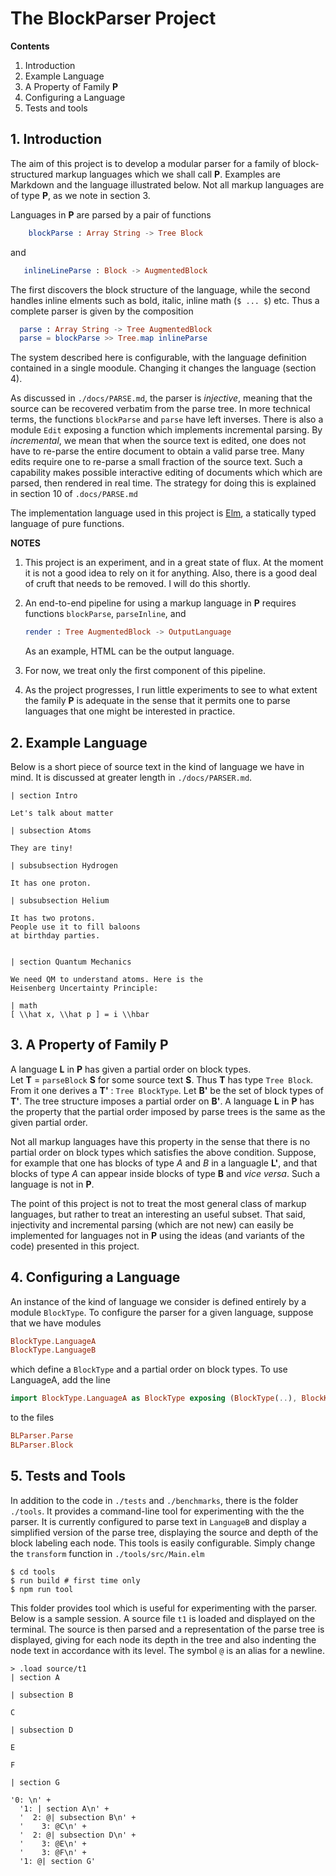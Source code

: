 # The BlockParser Project

**Contents**



1. Introduction 
2. Example Language
3. A Property of Family **P**
4. Configuring a Language
5. Tests and tools

## 1. Introduction

The aim of this project is to develop a modular
parser for a family of block-structured
markup languages which we shall call **P**. 
Examples are  Markdown and the language
illustrated below. Not all markup languages
are of type **P**, as we note in section 3.

Languages in **P** are parsed by a pair of functions 

```elm
    blockParse : Array String -> Tree Block
```

and 

```elm
   inlineLineParse : Block -> AugmentedBlock
```

The first discovers the block structure of the language,
while the second handles inline elments such as
bold, italic, inline math (`$ ... $`) etc.  Thus
a complete parser is given by the composition

```elm
  parse : Array String -> Tree AugmentedBlock
  parse = blockParse >> Tree.map inlineParse
```
The system described here is configurable, with the language
definition contained in a single moodule.  Changing it changes the language (section 4).

As discussed in `./docs/PARSE.md`, the parser is *injective*,
meaning that the source can be recovered verbatim from the
parse tree.  In more technical terms, the functions `blockParse` 
and `parse` have left inverses.  There is also a module `Edit` exposing
a function which implements incremental parsing.
By *incremental*, we mean that when the source text is edited, one does not have to re-parse the entire document
to obtain a valid parse tree.  Many edits require one to re-parse a small fraction of the source text. Such a capability makes possible interactive editing of documents which which are parsed, then rendered in real time. The strategy for doing this
is explained in section 10 of `.docs/PARSE.md` 

The implementation language used in this project is 
[Elm](https:elm-lang.org), a statically typed
language of pure functions.

**NOTES** 

1. This project is an experiment, and in a great state of flux.
At the moment it is not a good idea to rely on it for anything.
Also, there is a good deal of cruft that needs to be removed.
I will do this shortly.

2. An end-to-end pipeline for using a markup language in **P** requires functions `blockParse`, `parseInline`, and 

    ```elm
    render : Tree AugmentedBlock -> OutputLanguage
    ```
    As an example, HTML can be the output language.

3. For now, we treat only the first component of this pipeline.

4. As the project progresses, I run little experiments to see
   to what extent the family **P** is adequate in the sense
   that it permits one to parse languages that one might 
   be interested in practice.



## 2. Example Language

Below is a short piece of source text in
the kind of language we have in mind.
It is discussed at greater length in 
`./docs/PARSER.md`.


```text
| section Intro

Let's talk about matter 

| subsection Atoms 

They are tiny!

| subsubsection Hydrogen

It has one proton.

| subsubsection Helium

It has two protons.
People use it to fill baloons
at birthday parties.


| section Quantum Mechanics

We need QM to understand atoms. Here is the
Heisenberg Uncertainty Principle:

| math 
[ \\hat x, \\hat p ] = i \\hbar
```

## 3. A Property of Family **P**

A language **L** in **P** has given a partial order on block types.  
Let **T** = `parseBlock` **S** for some source text **S**. Thus **T**
has type `Tree Block`.  From it one derives a **T'** : `Tree BlockType`.
Let **B'** be the set of block types of **T'**. The tree structure 
imposes a partial order on **B'**.  A language **L** in **P** has
the property that the partial order imposed by parse trees
is the same as the given partial order. 

Not all markup languages have this property in the sense
that there is no partial order on block types which satisfies
the above condition.  Suppose, for example that one has blocks
of type *A* and *B* in a languagle **L'**, and that blocks of
type *A* can appear inside blocks of type **B** and *vice versa*.
Such a language is not in **P**.

The point of this project is not to treat the most
general class of markup languages, but rather to treat
an interesting an useful subset. That said, injectivity and incremental parsing (which are not new) can easily
be implemented for languages not in **P** using the ideas (and variants of the code) presented in this project.



## 4. Configuring a Language

An instance of the kind of language we consider 
is defined entirely by a module `BlockType`.  To configure the parser for a given
language, suppose that we have modules

```elm
BlockType.LanguageA
BlockType.LanguageB
```

which define a `BlockType` and a partial order on block types.
To use LanguageA, add the line

```elm
import BlockType.LanguageA as BlockType exposing (BlockType(..), BlockKind(..))
```

to the files

```elm
BLParser.Parse
BLParser.Block
```

## 5. Tests and Tools


In addition to the code in `./tests` and `./benchmarks`, there is the folder `./tools`.  It provides a command-line tool for experimenting with the the parser. It is currently configured to parse text in `LanguageB` and display a simplified version of the parse tree, displaying the source and depth of the block labeling each node. This tools is easily configurable.  Simply change the `transform` function in `./tools/src/Main.elm`

```
$ cd tools
$ run build # first time only
$ npm run tool
```

This folder provides tool which is useful for experimenting with the parser.  Below is a sample session. A source file `t1` is loaded and displayed on the terminal.  The source is then parsed and a representation of the parse tree is displayed, giving for each node its depth in the tree and also indenting the node text in accordance with its level.  The symbol `@` is an alias for a newline.

```
> .load source/t1
| section A

| subsection B

C

| subsection D 

E

F

| section G

'0: \n' +
  '1: | section A\n' +
  '  2: @| subsection B\n' +
  '    3: @C\n' +
  '  2: @| subsection D\n' +
  '    3: @E\n' +
  '    3: @F\n' +
  '1: @| section G'
 ``` 



